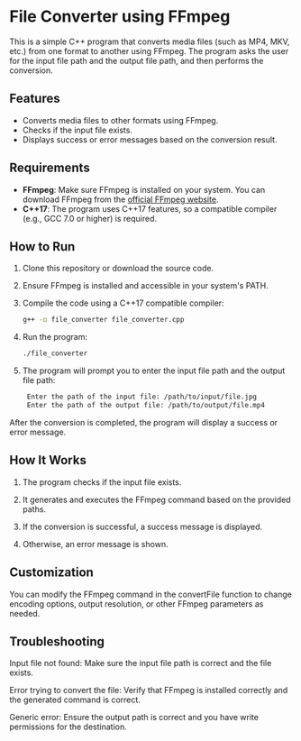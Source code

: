# File Converter using FFmpeg

This is a simple C++ program that converts media files (such as MP4, MKV, etc.) from one format to another using FFmpeg. The program asks the user for the input file path and the output file path, and then performs the conversion.

## Features

- Converts media files to other formats using FFmpeg.
- Checks if the input file exists.
- Displays success or error messages based on the conversion result.

## Requirements

- **FFmpeg**: Make sure FFmpeg is installed on your system. You can download FFmpeg from the [official FFmpeg website](https://ffmpeg.org/download.html).
- **C++17**: The program uses C++17 features, so a compatible compiler (e.g., GCC 7.0 or higher) is required.

## How to Run

1. Clone this repository or download the source code.
2. Ensure FFmpeg is installed and accessible in your system's PATH.
3. Compile the code using a C++17 compatible compiler:

   ```bash
   g++ -o file_converter file_converter.cpp

4. Run the program:
   
   ```bash
   ./file_converter
   ```


5. The program will prompt you to enter the input file path and the output file path:
   ```bash
    Enter the path of the input file: /path/to/input/file.jpg
    Enter the path of the output file: /path/to/output/file.mp4
   ```


After the conversion is completed, the program will display a success or error message.

## How It Works

1. The program checks if the input file exists.


2. It generates and executes the FFmpeg command based on the provided paths.


3. If the conversion is successful, a success message is displayed.


4. Otherwise, an error message is shown.



## Customization

You can modify the FFmpeg command in the convertFile function to change encoding options, output resolution, or other FFmpeg parameters as needed.

## Troubleshooting

Input file not found: Make sure the input file path is correct and the file exists.

Error trying to convert the file: Verify that FFmpeg is installed correctly and the generated command is correct.

Generic error: Ensure the output path is correct and you have write permissions for the destination.